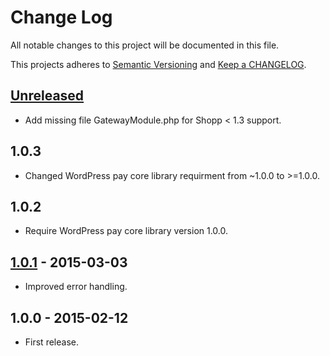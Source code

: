 # Change Log

All notable changes to this project will be documented in this file.

This projects adheres to [Semantic Versioning](http://semver.org/) and [Keep a CHANGELOG](http://keepachangelog.com/).

## [Unreleased][unreleased]
- Add missing file GatewayModule.php for Shopp < 1.3 support.

## 1.0.3
- Changed WordPress pay core library requirment from ~1.0.0 to >=1.0.0.

## 1.0.2
- Require WordPress pay core library version 1.0.0.

## [1.0.1] - 2015-03-03
- Improved error handling.

## 1.0.0 - 2015-02-12
- First release.

[unreleased]: https://github.com/wp-pay-extensions/gravityforms/compare/1.0.3...HEAD

[1.0.1]: https://github.com/wp-pay-gateways/sisow/compare/1.0.0...1.0.1
